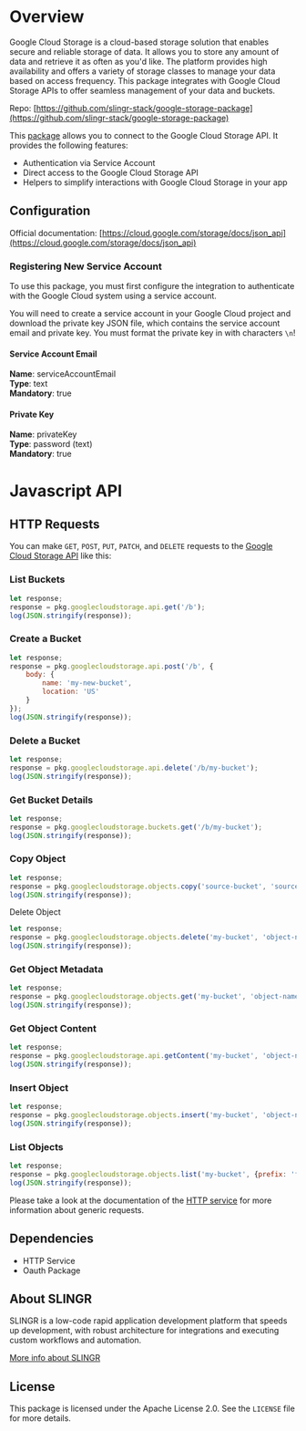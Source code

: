 
# Overview

Google Cloud Storage is a cloud-based storage solution that enables secure and reliable storage of data. 
It allows you to store any amount of data and retrieve it as often as you'd like. 
The platform provides high availability and offers a variety of storage classes to manage your data based on access frequency. 
This package integrates with Google Cloud Storage APIs to offer seamless management of your data and buckets.

Repo: [https://github.com/slingr-stack/google-storage-package](https://github.com/slingr-stack/google-storage-package)

This [package](https://platform-docs.slingr.io/dev-reference/data-model-and-logic/packages/) allows you to connect to the Google Cloud Storage API. 
It provides the following features:

- Authentication via Service Account
- Direct access to the Google Cloud Storage API
- Helpers to simplify interactions with Google Cloud Storage in your app

## Configuration

Official documentation: [https://cloud.google.com/storage/docs/json_api](https://cloud.google.com/storage/docs/json_api)

### Registering New Service Account

To use this package, you must first configure the integration to authenticate with the Google Cloud system using a service account.

You will need to create a service account in your Google Cloud project and download the private key JSON file, which contains the service account email and private key.
You must format the private key in with characters `\n`!

#### Service Account Email

**Name**: serviceAccountEmail  
**Type**: text  
**Mandatory**: true

#### Private Key

**Name**: privateKey  
**Type**: password (text)  
**Mandatory**: true

# Javascript API

## HTTP Requests

You can make `GET`, `POST`, `PUT`, `PATCH`, and `DELETE` requests to the [Google Cloud Storage API](https://cloud.google.com/storage/docs/json_api) like this:

### List Buckets

```javascript
let response;
response = pkg.googlecloudstorage.api.get('/b');
log(JSON.stringify(response));
```

### Create a Bucket

```javascript
let response;
response = pkg.googlecloudstorage.api.post('/b', {
    body: {
        name: 'my-new-bucket',
        location: 'US'
    }
});
log(JSON.stringify(response));
```

### Delete a Bucket

```javascript
let response;
response = pkg.googlecloudstorage.api.delete('/b/my-bucket');
log(JSON.stringify(response));
```

### Get Bucket Details

```javascript
let response;
response = pkg.googlecloudstorage.buckets.get('/b/my-bucket');
log(JSON.stringify(response));
```

### Copy Object

```javascript
let response;
response = pkg.googlecloudstorage.objects.copy('source-bucket', 'source-object', 'destination-bucket', 'destination-object');
log(JSON.stringify(response));
```

Delete Object

```javascript
let response;
response = pkg.googlecloudstorage.objects.delete('my-bucket', 'object-name');
log(JSON.stringify(response));
```

### Get Object Metadata

```javascript
let response;
response = pkg.googlecloudstorage.objects.get('my-bucket', 'object-name');
log(JSON.stringify(response));
```

### Get Object Content

```javascript
let response;
response = pkg.googlecloudstorage.api.getContent('my-bucket', 'object-name');
log(JSON.stringify(response));
```

### Insert Object

```javascript
let response;
response = pkg.googlecloudstorage.objects.insert('my-bucket', 'object-name', 'file-id', 'application/octet-stream', {key: 'value'});
log(JSON.stringify(response));
```

### List Objects

```javascript
let response;
response = pkg.googlecloudstorage.objects.list('my-bucket', {prefix: 'folder/'});
log(JSON.stringify(response));
```

Please take a look at the documentation of the [HTTP service](https://github.com/slingr-stack/http-service)
for more information about generic requests.

## Dependencies
* HTTP Service
* Oauth Package

## About SLINGR

SLINGR is a low-code rapid application development platform that speeds up development,
with robust architecture for integrations and executing custom workflows and automation.

[More info about SLINGR](https://slingr.io)

## License

This package is licensed under the Apache License 2.0. See the `LICENSE` file for more details.

